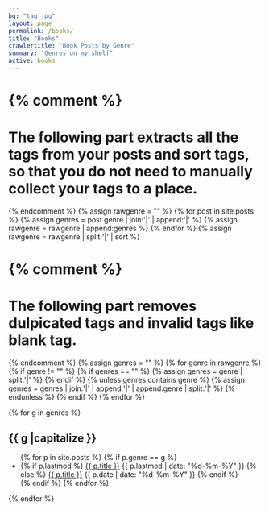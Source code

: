```yaml
---
bg: "tag.jpg"
layout: page
permalink: /books/
title: "Books"
crawlertitle: "Book Posts by Genre"
summary: "Genres on my shelf"
active: books
---
```


{% comment %}
=======================
The following part extracts all the tags from your posts and sort tags, so that you do not need to manually collect your tags to a place.
=======================
{% endcomment %}
{% assign rawgenre = "" %}
{% for post in site.posts %}
	{% assign genres = post.genre | join:'|' | append:'|' %}
	{% assign rawgenre = rawgenre | append:genres %}
{% endfor %}
{% assign rawgenre = rawgenre | split:'|' | sort %}

{% comment %}
=======================
The following part removes dulpicated tags and invalid tags like blank tag.
=======================
{% endcomment %}
{% assign genres = "" %}
{% for genre in rawgenre %}
	{% if genre != "" %}
		{% if genres == "" %}
			{% assign genres = genre | split:'|' %}
		{% endif %}
		{% unless genres contains genre %}
			{% assign genres = genres | join:'|' | append:'|' | append:genre | split:'|' %}
		{% endunless %}
	{% endif %}
{% endfor %}





{% for g in genres %}

  <h2 class="category-key" id="{{ g | downcase }}">{{ g |capitalize }}</h2>

  <ul class="year">
    {% for p in site.posts %}
      {% if p.genre == g %}
        <li>
          {% if p.lastmod %}
            <a href="{{ p.url | relative_url}}">{{ p.title }}</a>
            <span class="date">{{ p.lastmod | date: "%d-%m-%Y"  }}</span>
          {% else %}
            <a href="{{ p.url | relative_url}}">{{ p.title }}</a>
            <span class="date">{{ p.date | date: "%d-%m-%Y"  }}</span>
          {% endif %}
        </li>
      {% endif %}
    {% endfor %}
  </ul>
{% endfor %}

